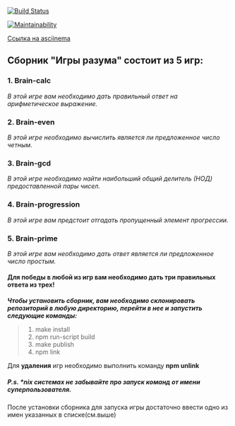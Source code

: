 [![Build Status](https://travis-ci.org/Saramud/frontend-project-lvl1.svg?branch=master)](https://travis-ci.org/Saramud/frontend-project-lvl1)

[![Maintainability](https://api.codeclimate.com/v1/badges/a99a88d28ad37a79dbf6/maintainability)](https://codeclimate.com/github/codeclimate/codeclimate/maintainability)


[Ссылка на asciinema](https://asciinema.org/a/j2gD7tJT6VvP1DZhpcUuGkKAX)

## Сборник "Игры разума" состоит из 5 игр: 
### 1. Brain-calc
 *В этой игре вам необходимо дать правильный ответ на арифметическое выражение.*
### 2. Brain-even
 *В этой игре необходимо вычислить является ли предложенное число четным.*
### 3. Brain-gcd
 *В этой игре необходимо найти наибольший общий делитель (НОД) предоставленной пары чисел.*
### 4. Brain-progression
 *В этой игре вам предстоит отгадать пропущенный элемент прогрессии.*
### 5. Brain-prime
 *В этой игре вам необходимо дать ответ является ли предложенное число простым.*
 #### Для победы в любой из игр вам необходимо дать **три правильных ответа из трех**!

_**Чтобы установить сборник, вам необходимо склонировать репозиторий в любую директорию, перейти в нее и запустить следующие команды:**_

>1. make install
>2. npm run-script build
>3. make publish
>4. npm link

Для **удаления** игр необходимо выполнить команду **npm unlink**
##### P.s. *nix системах не забывайте про запуск команд от имени суперпользователя.

После установки сборника для запуска игры достаточно ввести одно из имен указанных в списке(см.выше)


